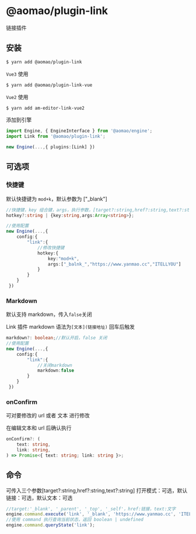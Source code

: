 # @aomao/plugin-link

链接插件

## 安装

```bash
$ yarn add @aomao/plugin-link
```

`Vue3` 使用

```bash
$ yarn add @aomao/plugin-link-vue
```

`Vue2` 使用

```bash
$ yarn add am-editor-link-vue2
```

添加到引擎

```ts
import Engine, { EngineInterface } from '@aomao/engine';
import Link from '@aomao/plugin-link';

new Engine(...,{ plugins:[Link] })
```

## 可选项

### 快捷键

默认快捷键为 `mod+k`，默认参数为 ["_blank"]

```ts
//快捷键，key 组合键，args，执行参数，[target?:string,href?:string,text?:string] 打开模式：可选，默认链接：可选，默认文本：可选
hotkey?:string | {key:string,args:Array<string>};

//使用配置
new Engine(...,{
    config:{
        "link":{
            //修改快捷键
            hotkey:{
                key:"mod+k",
                args:["_balnk_","https://www.yanmao.cc","ITELLYOU"]
            }
        }
    }
 })
```

### Markdown

默认支持 markdown，传入`false`关闭

Link 插件 markdown 语法为`[文本](链接地址)` 回车后触发

```ts
markdown?: boolean;//默认开启，false 关闭
//使用配置
new Engine(...,{
    config:{
        "link":{
            //关闭markdown
            markdown:false
        }
    }
 })
```

### onConfirm

可对要修改的 url 或者 文本 进行修改

在编辑文本和 url 后确认执行

```ts
onConfirm?: (
    text: string,
    link: string,
) => Promise<{ text: string; link: string }>;
```

## 命令

可传入三个参数[target?:string,href?:string,text?:string] 打开模式：可选，默认链接：可选，默认文本：可选

```ts
//target:'_blank', '_parent', '_top', '_self'，href:链接，text:文字
engine.command.execute('link', '_blank', 'https://www.yanmao.cc', 'ITELLYOU');
//使用 command 执行查询当前状态，返回 boolean | undefined
engine.command.queryState('link');
```

